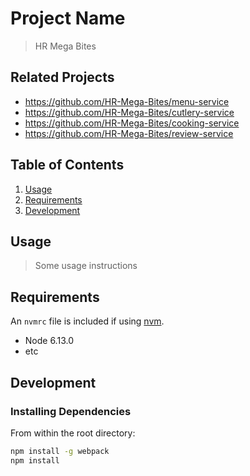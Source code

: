 # Project Name

> HR Mega Bites

## Related Projects

  - https://github.com/HR-Mega-Bites/menu-service
  - https://github.com/HR-Mega-Bites/cutlery-service
  - https://github.com/HR-Mega-Bites/cooking-service
  - https://github.com/HR-Mega-Bites/review-service

## Table of Contents

1. [Usage](#Usage)
1. [Requirements](#requirements)
1. [Development](#development)

## Usage

> Some usage instructions

## Requirements

An `nvmrc` file is included if using [nvm](https://github.com/creationix/nvm).

- Node 6.13.0
- etc

## Development

### Installing Dependencies

From within the root directory:

```sh
npm install -g webpack
npm install
```

